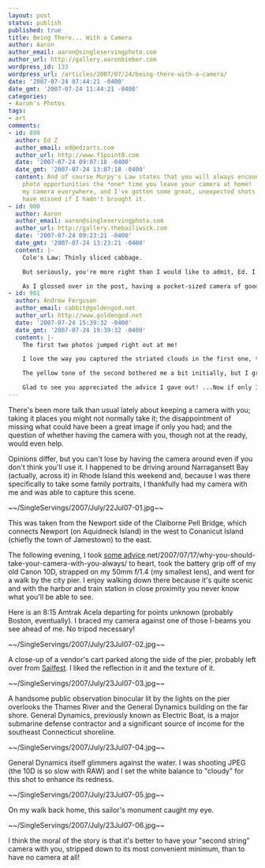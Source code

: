 ```yaml
---
layout: post
status: publish
published: true
title: Being There... With a Camera
author: Aaron
author_email: aaron@singleservingphoto.com
author_url: http://gallery.aaronbieber.com
wordpress_id: 133
wordpress_url: /articles/2007/07/24/being-there-with-a-camera/
date: '2007-07-24 07:44:21 -0400'
date_gmt: '2007-07-24 11:44:21 -0400'
categories:
- Aaron's Photos
tags:
- art
comments:
- id: 899
  author: Ed Z
  author_email: ed@edzarts.com
  author_url: http://www.f1point0.com
  date: '2007-07-24 09:07:18 -0400'
  date_gmt: '2007-07-24 13:07:18 -0400'
  content: And of course Murpy's Law states that you will always encounter the best
    photo opportunities the *one* time you leave your camera at home!  I try and carry
    my camera everywhere, and I've gotten some great, unexpected shots that I would
    have missed if I hadn't brought it.
- id: 900
  author: Aaron
  author_email: aaron@singleservingphoto.com
  author_url: http://gallery.thebailiwick.com
  date: '2007-07-24 09:23:21 -0400'
  date_gmt: '2007-07-24 13:23:21 -0400'
  content: |-
    Cole's Law: Thinly sliced cabbage.

    But seriously, you're more right than I would like to admit, Ed. I've missed plenty of great opportunities because I left it at home (it's at home right now... I hope nothing spectacular happens).

    As I glossed over in the post, having a pocket-sized camera of good quality (the Canon SD800 IS would be my personal choice, though I don't own one), or stripping down your DSLR (or backup DSLR if you're one of those nut cases with two) to its bare minimum profile with a small lens can really help in removing the convenience barrier.
- id: 901
  author: Andrew Ferguson
  author_email: cabbit@goldengod.net
  author_url: http://www.goldengod.net
  date: '2007-07-24 15:39:32 -0400'
  date_gmt: '2007-07-24 19:39:32 -0400'
  content: |-
    The first two photos jumped right out at me!

    I love the way you captured the striated clouds in the first one, that's one of my favourite cloud formations. It always makes me think of another ocean above us, waves slowly advancing across the surface.

    The yellow tone of the second bothered me a bit initially, but I grew to like it after looking at it a couple more times. The train blur is a nice effect; using flat surfaces to steady a camera in low-light situations is always rewarding.

    Glad to see you appreciated the advice I gave out! ...Now if only I could follow it &gt;
---
```

There's been more talk than usual lately about keeping a camera with
you; taking it places you might not normally take it; the disappointment
of missing what could have been a great image if only you had; and the
question of whether having the camera with you, though not at the ready,
would even help.

Opinions differ, but you can't lose by having the camera around even if
you don't think you'll use it. I happened to be driving around
Narragansett Bay (actually, across it) in Rhode Island this weekend and,
because I was there specifically to take some family portraits, I
thankfully had my camera with me and was able to capture this scene.

\~\~/SingleServings/2007/July/22Jul07-01.jpg\~\~

This was taken from the Newport side of the Claiborne Pell Bridge, which
connects Newport (on Aquidneck Island) in the west to Conanicut Island
(chiefly the town of Jamestown) to the east.

The following evening, I took [some
advice](http://www.goldengod).net/2007/07/17/why-you-should-take-your-camera-with-you-always/
to heart, took the battery grip off of my old Canon 10D, strapped on my
50mm f/1.4 (my smallest lens), and went for a walk by the city pier. I
enjoy walking down there because it's quite scenic and with the harbor
and train station in close proximity you never know what you'll be able
to see.

Here is an 8:15 Amtrak Acela departing for points unknown (probably
Boston, eventually). I braced my camera against one of those I-beams you
see ahead of me. No tripod necessary!

\~\~/SingleServings/2007/July/23Jul07-02.jpg\~\~

A close-up of a vendor's cart parked along the side of the pier,
probably left over from [Sailfest](http://www.sailfest.org). I liked the
reflection in it and the texture of it.

\~\~/SingleServings/2007/July/23Jul07-03.jpg\~\~

A handsome public observation binocular lit by the lights on the pier
overlooks the Thames River and the General Dynamics building on the far
shore. General Dynamics, previously known as Electric Boat, is a major
submarine defense contractor and a significant source of income for the
southeast Connecticut shoreline.

\~\~/SingleServings/2007/July/23Jul07-04.jpg\~\~

General Dynamics itself glimmers against the water. I was shooting JPEG
(the 10D is so slow with RAW) and I set the white balance to "cloudy"
for this shot to enhance its redness.

\~\~/SingleServings/2007/July/23Jul07-05.jpg\~\~

On my walk back home, this sailor's monument caught my eye.

\~\~/SingleServings/2007/July/23Jul07-06.jpg\~\~

I think the moral of the story is that it's better to have your "second
string" camera with you, stripped down to its most convenient minimum,
than to have no camera at all!
